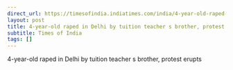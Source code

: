 ```yaml
---
direct_url: https://timesofindia.indiatimes.com/india/4-year-old-raped-in-delhi-by-tuition-teachers-brother-protest-erupts/articleshow/108751629.cms
layout: post
title: 4-year-old raped in Delhi by tuition teacher s brother, protest erupts
subtitle: Times of India
tags: []
---
```


4-year-old raped in Delhi by tuition teacher s brother, protest erupts
